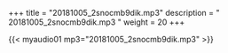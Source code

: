 +++
title = "20181005_2snocmb9dik.mp3"
description = " 20181005_2snocmb9dik.mp3 "
weight = 20
+++

{{< myaudio01 mp3="20181005_2snocmb9dik.mp3" >}}


